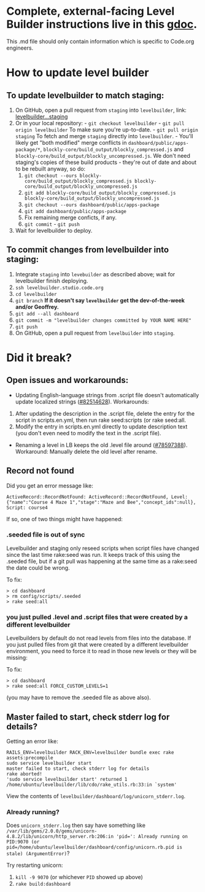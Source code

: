 # Complete, external-facing Level Builder instructions live in this  [gdoc](https://docs.google.com/a/code.org/document/d/1HcYloRHibxk0Axnuw3A3w_Ht3AEmBHO0IUCaYFfs838/edit#heading=h.ihuilew1afmk).
This .md file should only contain information which is specific to Code.org engineers.

# How to update level builder

## To update levelbuilder to match staging:

1. On GitHub, open a pull request from `staging` into `levelbuilder`, link: [levelbuilder...staging](https://github.com/code-dot-org/code-dot-org/compare/levelbuilder...staging?expand=1)
  1. Or in your local repository:
    - `git checkout levelbuilder`
    - `git pull origin levelbuilder` To make sure you're up-to-date.
    - `git pull origin staging` To fetch and merge `staging` directly into `levelbuilder`.
    - You'll likely get "both modified" merge conflicts in `dashboard/public/apps-package/*`, `blockly-core/build_output/blockly_compressed.js` and `blockly-core/build_output/blockly_uncompressed.js`. We don't need staging's copies of these build products - they're out of date and about to be rebuilt anyway, so do:
      1. `git checkout --ours blockly-core/build_output/blockly_compressed.js blockly-core/build_output/blockly_uncompressed.js`
      1. `git add blockly-core/build_output/blockly_compressed.js blockly-core/build_output/blockly_uncompressed.js`
      1. `git checkout --ours dashboard/public/apps-package`
      1. `git add dashboard/public/apps-package`
      1. Fix remaining merge conficts, if any.
      1. `git commit`
    - `git push`
1. Wait for levelbuilder to deploy.

## To commit changes from levelbuilder into staging:

1. Integrate `staging` into `levebuilder` as described above; wait for levelbuilder finish deploying.
1. `ssh levelbuilder.studio.code.org`
1. `cd levelbuilder`
1. `git branch` **If it doesn't say `levelbuilder` get the dev-of-the-week and/or Geoffrey.**
1. `git add --all dashboard`
1. `git commit -m "levelbuilder changes committed by YOUR NAME HERE"`
1. `git push`
1. On GitHub, open a pull request from `levelbuilder` into `staging`.

# Did it break?

## Open issues and workarounds:

- Updating English-language strings from .script file doesn't automatically update localized strings ([#82514628](https://www.pivotaltracker.com/story/show/82514628)). Workarounds:
 1. After updating the description in the .script file, delete the entry for the script in scripts.en.yml, then run rake seed:scripts (or rake seed:all.
 1. Modify the entry in scripts.en.yml directly to update description text (you don't even need to modify the text in the .script file).
- Renaming a level in LB keeps the old .level file around ([#78597388](https://www.pivotaltracker.com/story/show/78597388)). Workaround: Manually delete the old level after rename.

## Record not found

Did you get an error message like:

````
ActiveRecord::RecordNotFound: ActiveRecord::RecordNotFound, Level: {"name":"Course 4 Maze 1","stage":"Maze and Bee","concept_ids":null}, Script: course4
````

If so, one of two things might have happened:

### .seeded file is out of sync

Levelbuilder and staging only reseed scripts when script files have
changed since the last time rake:seed was run. It keeps track of this
using the .seeded file, but if a git pull was happening at the same
time as a rake:seed the date could be wrong.

To fix:

````
> cd dashboard
> rm config/scripts/.seeded
> rake seed:all
````

### you just pulled .level and .script files that were created by a different levelbuilder

Levelbuilders by default do not read levels from files into the
database. If you just pulled files from git that were created by a
different levelbuilder environment, you need to force it to read in
those new levels or they will be missing:

To fix:

````
> cd dashboard
> rake seed:all FORCE_CUSTOM_LEVELS=1
````

(you may have to remove the .seeded file as above also).

## Master failed to start, check stderr log for details?

Getting an error like:

```
RAILS_ENV=levelbuilder RACK_ENV=levelbuilder bundle exec rake assets:precompile
sudo service levelbuilder start
master failed to start, check stderr log for details
rake aborted!
'sudo service levelbuilder start' returned 1
/home/ubuntu/levelbuilder/lib/cdo/rake_utils.rb:33:in `system'
```

View the contents of `levelbuilder/dashboard/log/unicorn_stderr.log`.

### Already running?

Does `unicorn_stderr.log` then say have something like `/var/lib/gems/2.0.0/gems/unicorn-4.8.2/lib/unicorn/http_server.rb:206:in 'pid=': Already running on PID:9070 (or pid=/home/ubuntu/levelbuilder/dashboard/config/unicorn.rb.pid is stale) (ArgumentError)`?

Try restarting unicorn:

1. `kill -9 9070` (or whichever `PID` showed up above)
1. `rake build:dashboard`
